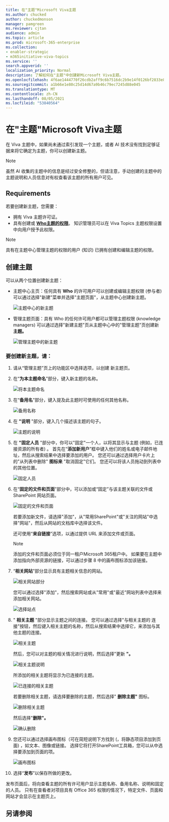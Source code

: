 ```yaml
---
title: 在"主题"Microsoft Viva主题
ms.author: chucked
author: chuckedmonson
manager: pamgreen
ms.reviewer: cjtan
audience: admin
ms.topic: article
ms.prod: microsoft-365-enterprise
ms.collection:
- enabler-strategic
- m365initiative-viva-topics
ms.service: ''
search.appverid: ''
localization_priority: Normal
description: 了解如何在"主题"中创建新Microsoft Viva主题。
ms.openlocfilehash: 4f6ae1444770f26cdb2aff9c6b7516dc2b9e14f0126bf2833e825f05c75dc779
ms.sourcegitcommit: a1b66e1e80c25d14d67a9b46c79ec7245d88e045
ms.translationtype: MT
ms.contentlocale: zh-CN
ms.lasthandoff: 08/05/2021
ms.locfileid: "53840564"
---
```

# <a name="create-a-new-topic-in-microsoft-viva-topics"></a>在"主题"Microsoft Viva主题

在 Viva 主题中，如果尚未通过索引发现一个主题，或者 AI 技术没有找到足够证据来将它确定为主题，你可以创建新主题。

> [!Note] 
> 虽然 AI 收集的主题中的信息是经过安全[](topic-experiences-security-trimming.md)修整的，但请注意，手动创建的主题中的主题说明和人员信息对有权查看该主题的所有用户可见。 


## <a name="requirements"></a>Requirements

若要创建新主题，您需要：
- 拥有 Viva 主题许可证。
- 具有创建或 [**Who主题的权限**](./topic-experiences-user-permissions.md)。 知识管理员可以在 Viva Topics 主题权限设置中向用户授予此权限。 

> [!Note] 
> 具有在主题中心管理主题的权限的用户 (知识) 已拥有创建和编辑主题的权限。

## <a name="to-create-a-topic"></a>创建主题

可以从两个位置创建新主题：

- 主题中心主页：任何具有 **Who** 的许可用户可以创建或编辑主题权限 (参与者) 可以通过选择"新建"菜单并选择"主题页面"，从主题中心创建新主题。   

    ![主题中心的新主题](../media/knowledge-management/new-topic.png)  

- 管理主题页面：具有 Who 的任何许可用户都可以管理主题权限 (knowledge managers) 可以通过选择"新建主题"页从主题中心中的"管理主题"页创建新 **主题。** 

    ![管理主题中的新主题](../media/knowledge-management/new-topic-topic-center.png)  

### <a name="to-create-a-new-topic"></a>要创建新主题，请：

1. 请从“管理主题”页上的功能区中选择选项，以创建 新主题页。

2.  在“**为本主题命名**”部分，键入新主题的名称。

    ![将本主题命名](../media/knowledge-management/k-new-topic-page.png)  

3. 在“**备用名**”部分，键入提及此主题时可使用的任何其他名称。 

    ![备用名称](../media/knowledge-management/alt-names.png)  

4. 在 **"说明** "部分，键入几个描述该主题的句子。 

    ![主题的说明](../media/knowledge-management/description.png)

4. 在 **"固定人员** "部分中，你可以"固定"一个人，以将其显示与主题 (例如，已连接资源的所有者) 。 首先在“**添加新用户**”框中键入他们的姓名或电子邮件地址，然后从搜索结果中选择要添加的用户。 您还可以通过选择用户卡片上的"从列表中删除" **图标来** "取消固定"它们。 您还可以将该人员拖动到列表中的其他位置。
 
    ![固定人员](../media/knowledge-management/pinned-people.png)

5. 在“**固定的文件和页面**”部分中，可以添加或“固定”与该主题关联的文件或 SharePoint 网站页面。

   ![固定的文件和页面](../media/knowledge-management/pinned-files-and-pages.png)
 
    若要添加新文件，请选择"添加"，从"常用SharePoint"或"关注的网站"中选择"网站"，然后从网站的文档库中选择该文件。

    还可使用“**来自链接**”选项，以通过提供 URL 来添加文件或页面。 

    > [!Note] 
    > 添加的文件和页面必须位于同一租户Microsoft 365租户中。 如果要在主题中添加指向外部资源的链接，可以通过步骤 8 中的画布图标添加该链接。


6.  “**相关网站**”部分显示具有主题相关信息的网站。 

    ![相关网站部分](../media/knowledge-management/related-sites.png)

    您可以通过选择"添加"，然后搜索网站或从"常用"或"最近"网站列表中选择来添加相关网站。
    
    ![选择站点](../media/knowledge-management/sites.png)

7. " **相关主题** "部分显示主题之间的连接。 您可以通过选择"与相关主题的 连接"按钮，然后键入相关主题的名称，然后从搜索结果中选择它，来添加与其他主题的连接。 

   ![相关主题](../media/knowledge-management/related-topic.png)  

    然后，您可以对主题的相关情况进行说明，然后选择"更新 **"。**

   ![相关主题说明](../media/knowledge-management/related-topics-update.png) 

   所添加的相关主题将显示为已连接的主题。

   ![已连接的相关主题](../media/knowledge-management/related-topics-final.png) 

   若要删除相关主题，请选择要删除的主题，然后选择" **删除主题"** 图标。
 
   ![删除相关主题](../media/knowledge-management/remove-related.png)  

   然后选择"**删除"。**

   ![确认删除](../media/knowledge-management/remove-related-confirm.png) 

8. 您还可以通过选择画布图标（可在简短说明下方找到 (，将静态项目添加到页面) ，如文本、图像或链接。 选择它将打开SharePoint工具箱，您可以从中选择要添加到页面的项。

   ![画布图标](../media/knowledge-management/webpart-library.png) 

9. 选择“**发布**”以保存所做的更改。 

发布页面后，将向查看主题的所有许可用户显示主题名称、备用名称、说明和固定的人员。 只有在查看者对项目具有 Office 365 权限的情况下，特定文件、页面和网站才会显示在主题页上。 



## <a name="see-also"></a>另请参阅



